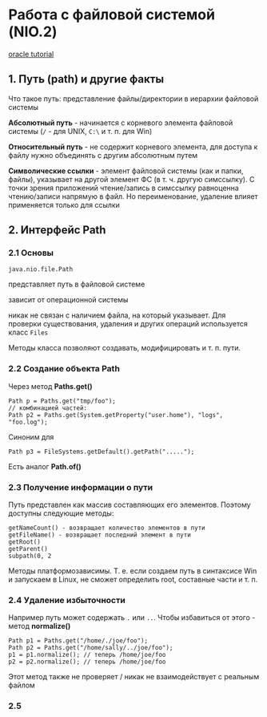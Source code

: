 # Работа с файловой системой (NIO.2)

[oracle tutorial](https://docs.oracle.com/javase/tutorial/essential/io/fileio.html)

## 1. Путь (path) и другие факты

Что такое путь: представление файлы/директории в иерархии файловой системы

**Абсолютный путь** - начинается с корневого элемента файловой системы (`/` - для UNIX, `C:\` и т. п. для Win)

**Относительный путь** - не содержит корневого элемента, для доступа к файлу нужно объединять с другим абсолютным путем

**Символические ссылки** - элемент файловой системы (как и папки, файлы), указывает на другой элемент ФС (в т. ч. другую симссылку). С точки зрения приложений чтение/запись в симссылку равноценна чтению/записи напрямую в файл. Но переименование, удаление влияет применяется только для ссылки

## 2. Интерфейс Path

### 2.1 Основы

`java.nio.file.Path`

представляет путь в файловой системе

зависит от операционной системы

никак не связан с наличием файла, на который указывает. Для проверки существования, удаления и других операций используется класс `Files`

Методы класса позволяют создавать, модифицировать и т. п. пути. 

### 2.2 Создание объекта Path

Через метод **Paths.get()**

    Path p = Paths.get("tmp/foo");
    // комбинацией частей:
    Path p2 = Paths.get(System.getProperty("user.home"), "logs", "foo.log");

Синоним для 

    Path p3 = FileSystems.getDefault().getPath(".....");

Есть аналог **Path.of()**

### 2.3 Получение информации о пути

Путь представлен как массив составляющих его элементов. Поэтому доступны следующие методы:

    getNameCount() - возвращает количество элементов в пути
    getFileName() - возвращает последний элемент в пути
    getRoot()
    getParent()
    subpath(0, 2

Методы платформозависимы. Т. е. если создаем путь в синтаксисе Win и запускаем в Linux, не сможет определить root, составные части и т. п.

### 2.4 Удаление избыточности 

Например путь может содержать `.` или `..`. Чтобы избавиться от этого - метод **normalize()**
    
    Path p1 = Paths.get("/home/./joe/foo");
    Path p2 = Paths.get("/home/sally/../joe/foo");
    p1 = p1.normalize(); // теперь /home/joe/foo
    p2 = p2.normalize(); // теперь /home/joe/foo

Этот метод также не проверяет / никак не взаимодействует с реальным файлом

### 2.5 
